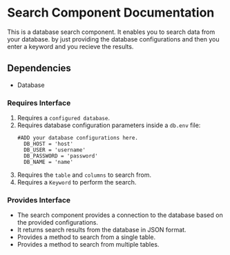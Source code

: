 # Search Component Documentation

This is a database search component. It enables you to search data from your database. by just providing the database configurations and then you enter a keyword and you recieve the results.

## Dependencies

- Database

### Requires Interface

1. Requires a `configured database`.
2. Requires database configuration parameters inside a `db.env` file:
    ```.env
    #ADD your database configurations here.
      DB_HOST = 'host'
      DB_USER = 'username'
      DB_PASSWORD = 'password'
      DB_NAME = 'name'
    ```
3. Requires the `table` and `columns` to search from.
4. Requires a `Keyword` to perform the search.

### Provides Interface

- The search component provides a connection to the database based on the provided configurations.
- It returns search results from the database in JSON format.
- Provides a method to search from a single table.
- Provides a method to search from multiple tables.



